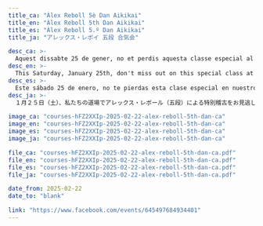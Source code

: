 ```yaml
---
title_ca: "Àlex Reboll 5è Dan Aikikai"
title_en: "Àlex Reboll 5th Dan Aikikai"
title_es: "Àlex Reboll 5.º Dan Aikikai"
title_ja: "アレックス・レボイ 五段 合気会"

desc_ca: >-
  Aquest dissabte 25 de gener, no et perdis aquesta classe especial al nostre dojo amb Àlex Reboll, 5è Dan Aikikai.<br><br>Aquesta sessió està oberta a tothom que vulgui participar. No t’ho perdis!<br><br>T’hi esperem!
desc_en: >-
  This Saturday, January 25th, don't miss out on this special class at our dojo with Àlex Reboll, 5th Dan Aikikai.<br><br>This session is open to everyone who wants to participate. Don't miss it!<br><br>We look forward to seeing you there!
desc_es: >-
  Este sábado 25 de enero, no te pierdas esta clase especial en nuestro dojo con Àlex Reboll, 5.º Dan Aikikai.<br><br>Esta sesión está abierta a todos los que quieran participar. ¡No te lo pierdas!<br><br>¡Te esperamos!
desc_ja: >-
  １月２５日（土）、私たちの道場でアレックス・レボール（五段）による特別稽古をお見逃しなく！<br><br>このセッションは参加希望の方すべてに開放されています。お見逃しなく！<br><br>お待ちしています！

image_ca: "courses-hFZ2XXIp-2025-02-22-alex-reboll-5th-dan-ca"
image_en: "courses-hFZ2XXIp-2025-02-22-alex-reboll-5th-dan-ca"
image_es: "courses-hFZ2XXIp-2025-02-22-alex-reboll-5th-dan-ca"
image_ja: "courses-hFZ2XXIp-2025-02-22-alex-reboll-5th-dan-ca"

file_ca: "courses-hFZ2XXIp-2025-02-22-alex-reboll-5th-dan-ca.pdf"
file_en: "courses-hFZ2XXIp-2025-02-22-alex-reboll-5th-dan-ca.pdf"
file_es: "courses-hFZ2XXIp-2025-02-22-alex-reboll-5th-dan-ca.pdf"
file_ja: "courses-hFZ2XXIp-2025-02-22-alex-reboll-5th-dan-ca.pdf"

date_from: 2025-02-22
date_to: "blank"

link: "https://www.facebook.com/events/645497684934401"
---
```

